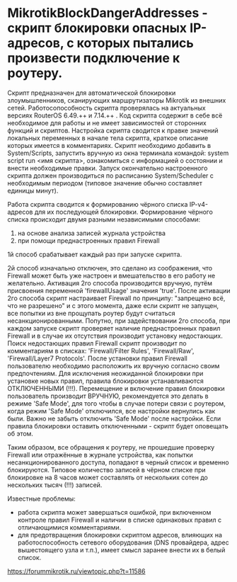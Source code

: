 # MikrotikBlockDangerAddresses - скрипт блокировки опасных IP-адресов, с которых пытались произвести подключение к роутеру.

Скрипт предназначен для автоматической блокировки злоумышленников, сканирующих маршрутизаторы Mikrotik из внешних сетей. 
Работосопособность скрипта проверялась на актуальных версиях RouterOS 6.49.++ и 7.14.++ .
Код скрипта содержит в себе всё необходимое для работы и не имеет зависимостей от сторонних функций и скриптов.
Настройка скрипта сводится к правке значений локальных переменных в начале тела скрипта, краткое описание которых имеется в комментариях.
Скрипт необходимо добавить в System/Scripts, запустить вручную из окна терминала командой: system script run <имя скрипта>, ознакомиться с информацией о состоянии и внести необходимые правки. 
Запуск окончательно настроенного скрипта должен производиться по расписанию System/Scheduler с необходимым периодом (типовое значение обычно составляет единицы минут).

Работа скрипта сводится к формированию чёрного списка IP-v4-адресов для их последующей блокировки.
Формирование чёрного списка происходит двумя разными независимыми способами:
  1. на основе анализа записей журнала устройства
  2. при помощи преднастроенных правил Firewall

1й способ срабатывает каждый раз при запуске скрипта.

2й способ изначально отключен, это сделано из соображения, что Firewall может быть уже настроен и вмешательство в его работу не желательно.
Активация 2го способа производится вручную, путём присвоения переменной 'firewallUsage' значения 'true'.
После активации 2го способа скрипт настраивает Firewall по принципу: "запрещено всё, что не разрешено" и с этого момента, даже если скрипт не запущен, все попытки из вне прощупать роутер будут считаться несанкционированными.
Попутно, при задействовании 2го способа, при каждом запуске скрипт проверяет наличие преднастроенных правил Firewall и в случае их отсутствия производит установку недостающих. Поиск недостающих правил Firewall скрипт производит по комментариям в списках: 'Firewall/Filter Rules', 'Firewall/Raw', 'Firewall/Layer7 Protocols'. После установки правил Firewall пользователю необходимо расположить их вручную согласно своим предпочтениям. Для исключения неожиданной блокировки при установке новых правил, правила блокировки устанавливаются ОТКЛЮЧЕННЫМИ (!!!). Перемещение и включение правил блокировки пользователь производит ВРУЧНУЮ, рекомендуется это делать в режиме 'Safe Mode', для того чтобы в случае потери связи с роутером, когда режим 'Safe Mode' отключился, все настройки вернулись как были. Важно не забыть отключить 'Safe Mode' после настройки. Если правила блокировки оставить отключенными - скрипт будет оповещать об этом.

Таким образом, все обращения к роутеру, не прошедшие проверку Firewall или отражённые в журнале устройства, как попытки несанкционированного доступа, попадают в черный список и временно блокируются. Типовое количество записей в чёрном списке при блокировке на 8 часов может составлять от нескольких сотен до нескольких тысяч (!!!) записей.

Известные проблемы:
* работа скрипта может завершаться ошибкой, при включенном контроле правил Firewall и наличии в списке одинаковых правил с отличающимися комментариями.
* для предотвращения блокировки скриптом адресов, влияющих на работоспособность сетевого оборудования (DNS провайдера, адрес вышестоящего узла и т.п.), имеет смысл заранее внести их в белый список.

https://forummikrotik.ru/viewtopic.php?t=11586
